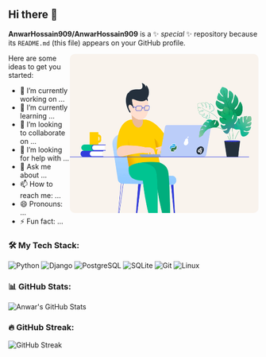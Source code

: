 ## Hi there 👋


**AnwarHossain909/AnwarHossain909** is a ✨ _special_ ✨ repository because its `README.md` (this file) appears on your GitHub profile.

<a href="https://github.com/AnwarHossain909/AnwarHossain909"><img align="right" width="380px" height="320px" src="./home_backend.gif" style="border-radius: 10px;"></a>

Here are some ideas to get you started:

- 🔭 I’m currently working on ...
- 🌱 I’m currently learning ...
- 👯 I’m looking to collaborate on ...
- 🤔 I’m looking for help with ...
- 💬 Ask me about ...
- 📫 How to reach me: ...
- 😄 Pronouns: ...
- ⚡ Fun fact: ...


### 🛠️ My Tech Stack:
![Python](https://img.shields.io/badge/-Python-3776AB?style=flat&logo=python&logoColor=white)
![Django](https://img.shields.io/badge/-Django-092E20?style=flat&logo=django&logoColor=white)
![PostgreSQL](https://img.shields.io/badge/-PostgreSQL-336791?style=flat&logo=postgresql&logoColor=white)
![SQLite](https://img.shields.io/badge/-SQLite-003B57?style=flat&logo=sqlite&logoColor=white)
![Git](https://img.shields.io/badge/-Git-F05032?style=flat&logo=git&logoColor=white)
![Linux](https://img.shields.io/badge/-Linux-FCC624?style=flat&logo=linux&logoColor=black)

### 📊 GitHub Stats:
![Anwar's GitHub Stats](https://github-readme-stats.vercel.app/api?username=AnwarHossain909&show_icons=true&theme=radical)

### 🔥 GitHub Streak:
![GitHub Streak](https://github-readme-streak-stats.herokuapp.com/?user=AnwarHossain909&theme=radical)


